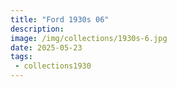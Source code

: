 ```yaml
---
title: "Ford 1930s 06"
description: 
image: /img/collections/1930s-6.jpg
date: 2025-05-23
tags: 
 - collections1930
---
```


